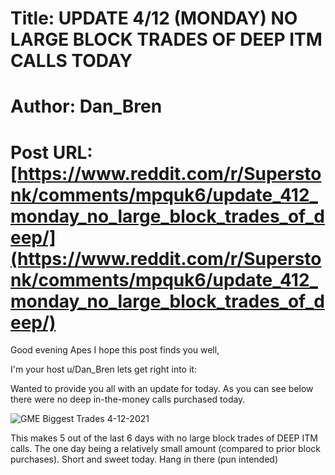 # Title: UPDATE 4/12 (MONDAY) NO LARGE BLOCK TRADES OF DEEP ITM CALLS TODAY
# Author: Dan_Bren
# Post URL: [https://www.reddit.com/r/Superstonk/comments/mpquk6/update_412_monday_no_large_block_trades_of_deep/](https://www.reddit.com/r/Superstonk/comments/mpquk6/update_412_monday_no_large_block_trades_of_deep/)


Good evening Apes I hope this post finds you well,

I'm your host u/Dan_Bren lets get right into it:

Wanted to provide you all with an update for today. As you can see below there were no deep in-the-money calls purchased today.

![GME Biggest Trades 4-12-2021](https://preview.redd.it/3mgbwc7d1us61.png?width=1226&format=png&auto=webp&s=c6ea20eb0c904426db05e0407ead39af6ac971af)

This makes 5 out of the last 6 days with no large block trades of DEEP ITM calls. The one day being a relatively small amount (compared to prior block purchases). Short and sweet today. Hang in there (pun intended)